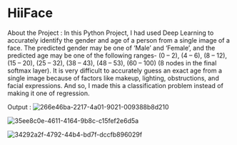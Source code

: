 # HiiFace
About the Project :
In this Python Project, I had used Deep Learning to accurately identify the gender and age of a person from a single image of a face. The predicted gender may be one of ‘Male’ and ‘Female’, and the predicted age may be one of the following ranges- (0 – 2), (4 – 6), (8 – 12), (15 – 20), (25 – 32), (38 – 43), (48 – 53), (60 – 100) (8 nodes in the final softmax layer). It is very difficult to accurately guess an exact age from a single image because of factors like makeup, lighting, obstructions, and facial expressions. And so, I made this a classification problem instead of making it one of regression.

Output  :
![266e46ba-2217-4a01-9021-009388b8d210](https://github.com/GuptaGKar/HiiFace/assets/132269462/0d97a5bf-5aed-45b8-8898-e39988c619cd)


![35ee8c0e-4611-4164-9b8c-c15fef2e6d5a](https://github.com/GuptaGKar/HiiFace/assets/132269462/c471f023-9f20-4a4b-bf15-692f0d974600)


![34292a2f-4792-44b4-bd7f-dccfb896029f](https://github.com/GuptaGKar/HiiFace/assets/132269462/e7bc1fc8-dbea-4c53-a116-6695cd75bc7c)
